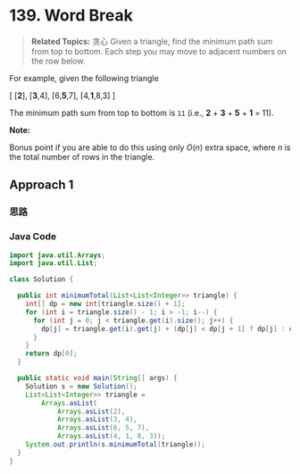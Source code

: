 # 139. Word Break

>  **Related Topics:** 贪心
Given a triangle, find the minimum path sum from top to bottom. Each step you may move to adjacent numbers on the row below.

For example, given the following triangle

[
     [**2**],
    [**3**,4],
   [6,**5**,7],
  [4,**1**,8,3]
]

The minimum path sum from top to bottom is  `11`  (i.e.,  **2**  +  **3**  +  **5**  +  **1**  = 11).

**Note:**

Bonus point if you are able to do this using only  _O_(_n_) extra space, where  _n_  is the total number of rows in the triangle.
## Approach 1
### 思路
### Java Code
``` Java
import java.util.Arrays;
import java.util.List;

class Solution {

  public int minimumTotal(List<List<Integer>> triangle) {
    int[] dp = new int[triangle.size() + 1];
    for (int i = triangle.size() - 1; i > -1; i--) {
      for (int j = 0; j < triangle.get(i).size(); j++) {
        dp[j] = triangle.get(i).get(j) + (dp[j] < dp[j + 1] ? dp[j] : dp[j + 1]);
      }
    }
    return dp[0];
  }

  public static void main(String[] args) {
    Solution s = new Solution();
    List<List<Integer>> triangle =
        Arrays.asList(
            Arrays.asList(2),
            Arrays.asList(3, 4),
            Arrays.asList(6, 5, 7),
            Arrays.asList(4, 1, 8, 3));
    System.out.println(s.minimumTotal(triangle));
  }
}

```

<!--stackedit_data:
eyJoaXN0b3J5IjpbLTExNzE4NTM4NDgsLTEzMjAzOTQ5NDEsLT
EwMTA2NTQzODNdfQ==
-->